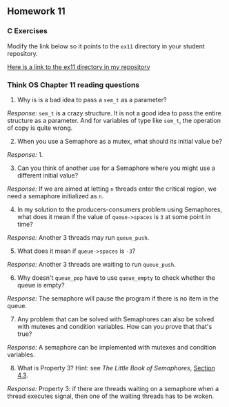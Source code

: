 ## Homework 11

### C Exercises

Modify the link below so it points to the `ex11` directory in your
student repository.

[Here is a link to the ex11 directory in my repository](https://github.com/zy-feng/ExercisesInC/tree/master/exercises/ex11)

### Think OS Chapter 11 reading questions

1) Why is is a bad idea to pass a `sem_t` as a parameter?

*Response:* `sem_t` is a crazy structure. It is not a good idea to pass the entire structure as a parameter. And for variables of type like `sem_t`, the operation of copy is quite wrong.

2) When you use a Semaphore as a mutex, what should its initial value be?

*Response:* 1.

3) Can you think of another use for a Semaphore where you might use a different initial value?

*Response:* If we are aimed at letting `n` threads enter the critical region, we need a semaphore initialized as `n`.

4) In my solution to the producers-consumers problem using Semaphores,
what does it mean if the value of `queue->spaces` is `3` at some point in time?

*Response:* Another 3 threads may run `queue_push`.

5) What does it mean if `queue->spaces` is `-3`?

*Response:* Another 3 threads are waiting to run `queue_push`.

6) Why doesn't `queue_pop` have to use `queue_empty` to check whether the queue is empty?

*Response:* The semaphore will pause the program if there is no item in the queue.

7) Any problem that can be solved with Semaphores can also be solved with mutexes and condition variables.
How can you prove that that's true?

*Response:* A semaphore can be implemented with mutexes and condition variables.

8) What is Property 3?  Hint: see *The Little Book of Semaphores*, 
[Section 4.3](http://greenteapress.com/semaphores/LittleBookOfSemaphores.pdf). 

*Response:* Property 3: if there are threads waiting on a semaphore when a thread executes signal, then one of the waiting threads has to be woken.




